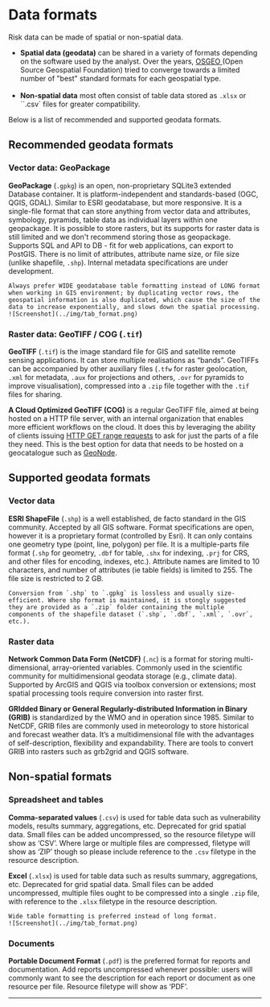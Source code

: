 # Data formats

Risk data can be made of spatial or non-spatial data.

- **Spatial data (geodata)** can be shared in a variety of formats depending on the software used by the analyst. Over the years, [OSGEO ](https://wiki.osgeo.org/wiki/Main_Page) (Open Source Geospatial Foundation) tried to converge towards a limited number of "best" standard formats for each geospatial type.
  <br><br>
- **Non-spatial data** most often consist of table data stored as `.xlsx` or ``.csv` files for greater compatibility.

Below is a list of recommended and supported geodata formats.

## Recommended geodata formats

### Vector data: GeoPackage

**GeoPackage** (`.gpkg`) is an open, non-proprietary SQLite3 extended Database container. It is platform-independent and standards-based (OGC, QGIS, GDAL). Similar to ESRI geodatabase, but more responsive. It is a single-file format that can store anything from vector data and attributes, symbology, pyramids, table data as individual layers within one geopackage. It is possible to store rasters, but its supports for raster data is still limited and we don't recommend storing those as geopackage. Supports SQL and API to DB - fit for web applications, can export to PostGIS. There is no limit of attributes, attribute name size, or file size (unlike shapefile, `.shp`). Internal metadata specifications are under development.

```{note}
Always prefer WIDE geodatabase table formatting instead of LONG format when working in GIS environment; by duplicating vector rows, the geospatial information is also duplicated, which cause the size of the data to increase exponentially, and slows down the spatial processing.
![Screenshot](../img/tab_format.png)
```

### Raster data: GeoTIFF / COG (`.tif`)

**GeoTIFF** (`.tif`) is the image standard file for GIS and satellite remote sensing applications. It can store multiple realisations as “bands”. GeoTIFFs can be accompanied by other auxiliary files (`.tfw` for raster geolocation, `.xml` for metadata, `.aux` for projections and others, `.ovr` for pyramids to improve visualisation), compressed into a `.zip` file together with the `.tif` files for sharing.

**A Cloud Optimized GeoTIFF (COG)** is a regular GeoTIFF file, aimed at being hosted on a HTTP file server, with an internal organization that enables more efficient workflows on the cloud. It does this by leveraging the ability of clients issuing ​[HTTP GET range requests](https://tools.ietf.org/html/rfc7233) to ask for just the parts of a file they need. This is the best option for data that needs to be hosted on a geocatalogue such as [GeoNode](https://www.geonode-gfdrrlab.org).

## Supported geodata formats

### Vector data

**ESRI ShapeFile** (`.shp`) is a well established, de facto standard in the GIS community. Accepted by all GIS software. Format specifications are open, however it is a proprietary format (controlled by Esri). It can only contains one geometry type (point, line, polygon) per file. It is a multiple-parts file format (`.shp` for geometry, `.dbf` for table, `.shx` for indexing, `.prj` for CRS, and other files for encoding, indexes, etc.). Attribute names are limited to 10 characters, and number of attributes (ie table fields) is limited to 255. The file size is restricted to 2 GB.

```{note}
Conversion from `.shp` to `.gpkg` is lossless and usually size-efficient. Where shp format is maintained, it is stongly suggested they are provided as a `.zip` folder containing the multiple components of the shapefile dataset (`.shp`, `.dbf`, `.xml`, `.ovr`, etc.).
```

### Raster data

**Network Common Data Form (NetCDF)** (`.nc`) is a format for storing multi-dimensional, array-oriented variables. Commonly used in the scientific community for multidimensional geodata storage (e.g., climate data). Supported by ArcGIS and QGIS via toolbox conversion or extensions; most spatial processing tools require conversion into raster first.

**GRIdded Binary or General Regularly-distributed Information in Binary (GRIB)** is standardized by the WMO and in operation since 1985. Similar to NetCDF, GRIB files are commonly used in meteorology to store historical and forecast weather data. It’s a multidimensional file with the advantages of self-description, flexibility and expandability. There are tools to convert GRIB into rasters such as grb2grid and QGIS software.

## Non-spatial formats

### Spreadsheet and tables

**Comma-separated values** (`.csv`) is used for table data such as vulnerability models, results summary, aggregations, etc. Deprecated for grid spatial data. Small files can be added uncompressed, so the resource filetype will show as ‘CSV’. Where large or multiple files are compressed, filetype will show as ‘ZIP’ though so please include reference to the `.csv` filetype in the resource description.

**Excel** (`.xlsx`) is used for table data such as results summary, aggregations, etc. Deprecated for grid spatial data. Small files can be added uncompressed, multiple files ought to be compressed into a single `.zip` file, with reference to the `.xlsx` filetype in the resource description.

```{note}
Wide table formatting is preferred instead of long format.
![Screenshot](../img/tab_format.png)
```

### Documents

**Portable Document Format** (`.pdf`) is the preferred format for reports and documentation. Add reports uncompressed whenever possible: users will commonly want to see the description for each report or document as one resource per file. Resource filetype will show as ‘PDF’.

<hr>
